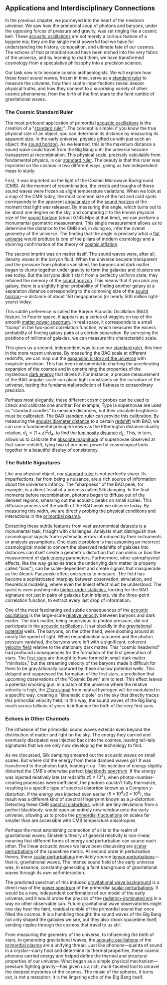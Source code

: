 ## Applications and Interdisciplinary Connections

In the previous chapter, we journeyed into the heart of the newborn universe. We saw how the primordial soup of photons and baryons, under the opposing forces of pressure and gravity, was set ringing like a cosmic bell. These [acoustic oscillations](@article_id:160660) are not merely a curious feature of a bygone era; they are the single most powerful tool we have for understanding the history, composition, and ultimate fate of our cosmos. The echoes of that primordial sound have been etched into the very fabric of the universe, and by learning to read them, we have transformed cosmology from a speculative philosophy into a precision science.

Our task now is to become cosmic archaeologists. We will explore how these fossil sound waves, frozen in time, serve as a [standard ruler](@article_id:157361) to measure the universe, how their subtle imperfections reveal deeper physical truths, and how they connect to a surprising variety of other cosmic phenomena, from the birth of the first stars to the faint rumble of gravitational waves.

### The Cosmic Standard Ruler

The most profound application of primordial [acoustic oscillations](@article_id:160660) is the creation of a "[standard ruler](@article_id:157361)". The concept is simple: if you know the true physical size of an object, you can determine its distance by measuring its apparent size. In the early universe, physics gifted us with just such an object: the [sound horizon](@article_id:160575). As we learned, this is the maximum distance a sound wave could travel from the Big Bang until the universe became transparent at recombination. This physical scale, precisely calculable from fundamental physics, is our [standard ruler](@article_id:157361). The beauty is that this ruler was imprinted on the cosmos in two different ways, giving us two independent maps to study.

First, it was imprinted on the light of the Cosmic Microwave Background (CMB). At the moment of recombination, the crests and troughs of these sound waves were frozen as slight temperature variations. When we look at a map of the CMB today, the most common size of the hot and cold spots corresponds to the apparent [angular size](@article_id:195402) of the [sound horizon](@article_id:160575) at the moment that light was released. By measuring this angle, which turns out to be about one degree on the sky, and comparing it to the known physical size of the [sound horizon](@article_id:160575) (about 0.145 Mpc at that time), we can perform a monumental geometric measurement. This single measurement allows us to determine the distance to the CMB and, in doing so, infer the overall geometry of the universe. The finding that the angle is precisely what a [flat universe](@article_id:183288) would produce is one of the pillars of modern cosmology and a stunning confirmation of the theory of [cosmic inflation](@article_id:156104).

The second imprint was on matter itself. The sound waves were, after all, density waves in the baryon fluid. When the universe became transparent and the pressure from photons vanished, the baryons and dark matter began to clump together under gravity to form the galaxies and clusters we see today. But the baryons didn't start from a perfectly uniform state; they retained the memory of the [sound horizon](@article_id:160575). This means that if you pick any galaxy, there is a slightly higher probability of finding another galaxy at a separation distance corresponding to the comoving size of the [sound horizon](@article_id:160575)—a distance of about 150 megaparsecs (or nearly 500 million light-years) today.

This subtle preference is called the Baryon Acoustic Oscillation (BAO) feature. In Fourier space, it appears as a series of wiggles on top of the smooth [matter power spectrum](@article_id:160913). In real space, it corresponds to a small "bump" in the two-point correlation function, which measures the excess probability of finding galaxy pairs at a certain separation. By surveying the positions of millions of galaxies, we can measure this characteristic scale.

This gives us a second, independent way to use our [standard ruler](@article_id:157361), this time in the more recent universe. By measuring the BAO scale at different redshifts, we can map out the [expansion history of the universe](@article_id:161532) with exquisite precision. This has been instrumental in charting the accelerating expansion of the cosmos and in constraining the properties of the mysterious [dark energy](@article_id:160629) that drives it. For instance, a precise measurement of the BAO angular scale can place tight constraints on the curvature of the universe, testing the fundamental prediction of flatness to extraordinary precision.

Perhaps most elegantly, these different cosmic probes can be used to check and calibrate one another. For example, Type Ia supernovae are used as "standard candles" to measure distances, but their absolute brightness must be calibrated. The BAO [standard ruler](@article_id:157361) can provide this calibration. By measuring the [angular diameter distance](@article_id:157323) to a certain [redshift](@article_id:159451) with BAO, we can use a fundamental principle known as the Etherington distance-duality relation, $d_L = (1+z)^2 d_A$, to find the [luminosity distance](@article_id:158938) $d_L$. This, in turn, allows us to calibrate the [absolute magnitude](@article_id:157465) of supernovae observed at that same redshift, tying two of our most powerful cosmological tools together in a beautiful display of consistency.

### The Subtle Signatures

Like any physical object, our [standard ruler](@article_id:157361) is not perfectly sharp. Its imperfections, far from being a nuisance, are a rich source of information about the universe's infancy. The "sharpness" of the BAO peak, for example, is a direct fossil of a process called Silk damping. In the final moments before recombination, photons began to diffuse out of the densest regions, smearing out the acoustic peaks on small scales. This diffusion process set the width of the BAO peak we observe today. By measuring this width, we are directly probing the physical conditions and interactions in the [primordial plasma](@article_id:161257).

Extracting these subtle features from vast astronomical datasets is a monumental task, fraught with challenges. Analysts must distinguish true cosmological signals from systematic errors introduced by their instruments or analysis assumptions. One classic problem is that assuming an incorrect cosmological model to convert the observed redshifts of galaxies into distances can itself create a geometric distortion that can mimic or bias the measurement of [dark energy](@article_id:160629) parameters. Furthermore, other astrophysical effects, like the way galaxies trace the underlying dark matter (a property called "bias"), can be scale-dependent and create signals that masquerade as the Alcock-Paczynski effect one seeks to measure. The field has become a sophisticated interplay between observation, simulation, and theoretical modeling, where even the tiniest effect must be understood. The quest is even pushing into [higher-order statistics](@article_id:192855), looking for the BAO signature not just in pairs of galaxies but in triplets, via the three-point correlation function, to extract every last drop of information.

One of the most fascinating and subtle consequences of the [acoustic oscillations](@article_id:160660) is the large-scale [relative velocity](@article_id:177566) between baryons and dark matter. The dark matter, being impervious to photon pressure, did not participate in the [acoustic oscillations](@article_id:160660). It sat placidly in the [gravitational potential](@article_id:159884) wells. The baryons, on the other hand, were sloshing around at nearly the speed of light. When recombination occurred and the photon pressure vanished, the baryons were left with a significant, coherent [velocity field](@article_id:270967) relative to the stationary dark matter.
This "cosmic headwind" had profound consequences for the formation of the first generation of stars. The [first stars](@article_id:157997) are thought to have formed in small dark matter "minihalos," but the streaming velocity of the baryons made it difficult for them to be gravitationally captured by these shallow potential wells. This delayed and suppressed the formation of the first stars, a prediction that upcoming observations of the "Cosmic Dawn" aim to test. This effect leaves a potential smoking gun: in a patch of the universe where the relative velocity is high, the [21cm signal](@article_id:158561) from neutral hydrogen will be modulated in a specific way, creating a "kinematic dipole" on the sky that directly traces this primordial velocity field. In this way, the sound waves of the Big Bang reach across billions of years to influence the birth of the very first suns.

### Echoes in Other Channels

The influence of the primordial sound waves extends even beyond the distribution of matter and light on the sky. The energy they carried and eventually dissipated was injected back into the cosmos, leaving tell-tale signatures that we are only now developing the technology to find.

As we discussed, Silk damping smeared out the acoustic waves on small scales. But where did the energy from these damped waves go? It was transferred to the photon bath, heating it up. This injection of energy slightly distorted the CMB's otherwise perfect [blackbody spectrum](@article_id:158080). If the energy was injected relatively late (at redshifts $z  5 \times 10^4$), when photon-number-creating processes were inefficient, the photons couldn't fully thermalize, resulting in a specific type of spectral distortion known as a Compton $y$-distortion. If the energy was injected even earlier ($5 \times 10^4  z  2 \times 10^6$), the result was a different kind of spectral fingerprint known as a $\mu$-distortion. Detecting these CMB [spectral distortions](@article_id:161092), which are tiny deviations from a perfect blackbody, would open an entirely new window onto the early universe, allowing us to probe the [primordial fluctuations](@article_id:157972) on scales far smaller than are accessible with CMB temperature anisotropies.

Perhaps the most astonishing connection of all is to the realm of gravitational waves. Einstein's theory of general relativity is non-linear, meaning that different forms of energy and perturbation can source each other. The linear acoustic waves we have been discussing are [scalar perturbations](@article_id:159844) of the spacetime metric. At second order in perturbation theory, these [scalar perturbations](@article_id:159844) inevitably source [tensor perturbations](@article_id:159936)—that is, gravitational waves. The intense sound field of the early universe was, in essence, constantly generating a faint background of gravitational waves through its own self-interaction.

The predicted spectrum of this induced [gravitational wave background](@article_id:634702) is a direct map of the [power spectrum](@article_id:159502) of the primordial [scalar perturbations](@article_id:159844). It would be a new, independent confirmation of our model of the early universe, and it would probe the physics of the [radiation-dominated era](@article_id:261392) in a way no other observable can. Future gravitational wave observatories might one day hear the faint, residual rumble of the primordial sound that once filled the cosmos. It is a humbling thought: the sound waves of the Big Bang not only shaped the galaxies we see, but they also shook spacetime itself, sending ripples through the cosmos that travel to us still.

From measuring the geometry of the universe, to influencing the birth of stars, to generating gravitational waves, the [acoustic oscillations](@article_id:160660) of the [primordial plasma](@article_id:161257) are a unifying thread. Just like phonons—quanta of sound in a crystal—carry heat and determine its thermal properties, these cosmic phonons carried energy and helped define the thermal and structural properties of our universe. What began as a simple physical mechanism—pressure fighting gravity—has given us a rich, multi-faceted tool to unravel the deepest mysteries of the cosmos. The music of the spheres, it turns out, is not a metaphor; it is the lingering echo of the Big Bang itself.